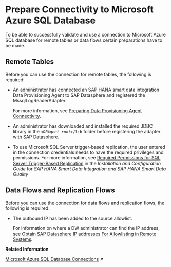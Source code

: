 <!-- loio782bd8c0d71943a9a6febee5f1557c80 -->

# Prepare Connectivity to Microsoft Azure SQL Database

To be able to successfully validate and use a connection to Microsoft Azure SQL database for remote tables or data flows certain preparations have to be made.



<a name="loio782bd8c0d71943a9a6febee5f1557c80__prereq_rt_MS_Azure_SQL_db"/>

## Remote Tables

Before you can use the connection for remote tables, the following is required:

-   An administrator has connected an SAP HANA smart data integration Data Provisioning Agent to SAP Datasphere and registered the MssqlLogReaderAdapter.

    For more information, see [Preparing Data Provisioning Agent Connectivity](preparing-data-provisioning-agent-connectivity-f1a39d1.md).

-   An administrator has downloaded and installed the required JDBC library in the <code><i class="varname">&lt;DPAgent_root&gt;</i>/lib</code> folder before registering the adapter with SAP Datasphere.

-   To use Microsoft SQL Server trigger-based replication, the user entered in the connection credentials needs to have the required privileges and permissions. For more information, see [Required Permissions for SQL Server Trigger-Based Replication](https://help.sap.com/viewer/7952ef28a6914997abc01745fef1b607/latest/en-US/2815e1a621f84bada5fa3447d5029eb6.html) in the *Installation and Configuration Guide* for *SAP HANA Smart Data Integration and SAP HANA Smart Data Quality*




<a name="loio782bd8c0d71943a9a6febee5f1557c80__prereq_df_MS_Azure_SQL_db"/>

## Data Flows and Replication Flows

Before you can use the connection for data flows and replication flows, the following is required:

-   The outbound IP has been added to the source allowlist.

    For information on where a DW administrator can find the IP address, see [Obtain SAP Datasphere IP addresses For Allowlisting in Remote Systems](obtain-sap-datasphere-ip-addresses-for-allowlisting-in-remote-systems-0934f7e.md).


**Related Information**  


[Microsoft Azure SQL Database Connections](https://help.sap.com/viewer/9f36ca35bc6145e4acdef6b4d852d560/DEV_CURRENT/en-US/46343fc1c4544fa9a075d97f84d39826.html "Use a Microsoft Azure SQL Database connection to access table data from a Microsoft Azure SQL database.") :arrow_upper_right:

